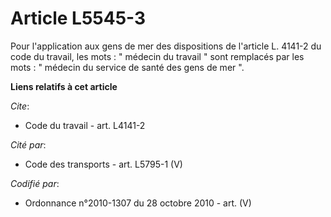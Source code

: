 # Article L5545-3

Pour l'application aux gens de mer des dispositions de l'article L. 4141-2 du code du travail, les mots : " médecin du
travail " sont remplacés par les mots : " médecin du service de santé des gens de mer ".

**Liens relatifs à cet article**

_Cite_:

  - Code du travail - art. L4141-2

_Cité par_:

  - Code des transports - art. L5795-1 (V)

_Codifié par_:

  - Ordonnance n°2010-1307 du 28 octobre 2010 - art. (V)
